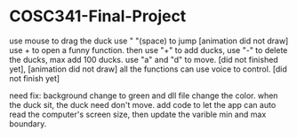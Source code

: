 # COSC341-Final-Project


use mouse to drag the duck
use " "(space) to jump [animation did not draw]
use + to open a funny function. then use "+" to add ducks, use "-" to delete the ducks, max add 100 ducks.
use "a" and "d" to move. [did not finished yet], [animation did not draw]
all the functions can use voice to control. [did not finish yet]



need fix:
background change to green and dll file change the color.
when the duck sit, the duck need don't move.
add code to let the app can auto read the computer's screen size, then update the varible min and max boundary.
